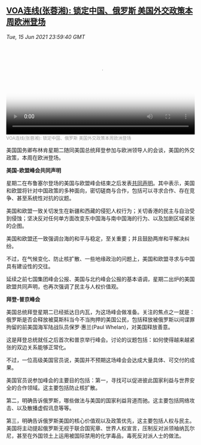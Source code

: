 <!--1623803942000-->
[VOA连线(张蓉湘): 锁定中国、俄罗斯 美国外交政策本周欧洲登场](https://www.voachinese.com/a/state-department-report-20210615/5930588.html)
------

<div><i>Tue, 15 Jun 2021 23:59:40 GMT</i></div><video poster="https://images.weserv.nl?url=gdb.voanews.com/e826e5fc-2527-46d7-9f27-7ec803a2190d_tv_r1_s_w900.jpg" src="https://av.voanews.com/Videoroot/Pangeavideo/2021/06/e/e8/e826e5fc-2527-46d7-9f27-7ec803a2190d_240p.mp4" style="width:100%" controls></video><div><small style="color: #999;">VOA连线(张蓉湘): 锁定中国、俄罗斯 美国外交政策本周欧洲登场</small></div><p>美国国务卿布林肯星期二随同美国总统拜登参加与欧洲领导人的会谈，美国的外交政策，本周在欧洲登场。</p><p><strong>美国-欧盟峰会共同声明</strong></p><p>星期二在布鲁塞尔登场的美国与欧盟峰会结束之后发表<a class="wsw__a" href="https://www.whitehouse.gov/briefing-room/statements-releases/2021/06/15/u-s-eu-summit-statement/" target="_blank">共同声明</a>。其中表示，美国和欧盟将针对中国政策的多种面向，密切磋商与合作，包括可以寻求合作、存在竞争、甚至系统性对抗的议题。</p><p>美国和欧盟一致关切发生在新疆和西藏的侵犯人权行为；关切香港的民主与自治受到侵蚀；坚决反对任何单方面改变东中国海与南中国海的行为、以及加剧区域紧张的企图。</p><p>美国和欧盟还一致强调台海的和平与稳定，至关重要；并且鼓励两岸和平解决纠纷。</p><p>不过，在气候变化、防止核扩散、一些地缘政治的问题上，美国和欧盟寻求与中国具有建设性的交往。</p><p>延续之前七国集团峰会公报、美国与北约峰会公报的基本语调，星期二出炉的美国欧盟共同声明，也再次强调了民主与人权价值观。</p><p><strong>拜登-普京峰会</strong></p><p>美国总统拜登星期二已经抵达日内瓦，为这场峰会做准备。关注的焦点之一就是：俄罗斯是否会释放被莫斯科当今不当拘押的美国公民，包括释放被俄罗斯以间谍罪拘留的前美国海军陆战队员保罗·惠兰(Paul Whelan)，对美国释放善意。</p><a href="/a/4975012.html"></a><p>这是拜登总统就任之后首次和普京举行峰会。讨论的议题包括：如何使得越来越紧张的双边关系能够正常化。</p><p>不过，一位高级美国官员说，美国并不预期这场峰会会达成大量具体、可交付的成果。</p><p>美国官员说参加峰会的主要目的包括：第一，寻找可以促进彼此国家利益与世界安全的合作领域。这主要包括防止核扩散。</p><p>第二，明确告诉俄罗斯，哪些做法与美国的国家利益背道而驰。这主要包括网络攻击、以及散播虚假讯息等等。</p><p>第三，明确告诉俄罗斯美国的核心价值观以及政策优先，这主要包括人权与民主。美国将主动提起俄罗斯无视于联合国宪章、世界人权宣言，压制反对派领袖纳瓦尔尼，甚至在外国领土上运用被国际禁用的化学毒品，毒死反对派人士的做法。</p>
